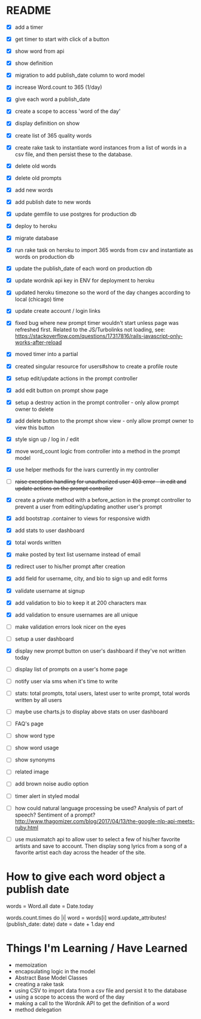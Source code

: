# README

- [x] add a timer
- [x] get timer to start with click of a button
- [x] show word from api
- [x] show definition
- [x] migration to add publish_date column to word model
- [x] increase Word.count to 365 (1/day)
- [x] give each word a publish_date
- [x] create a scope to access 'word of the day'
- [x] display definition on show
- [x] create list of 365 quality words
- [x] create rake task to instantiate word instances from a list of words in a csv file, and then persist these to the database.
- [x] delete old words
- [x] delete old prompts
- [x] add new words
- [x] add publish date to new words
- [x] update gemfile to use postgres for production db
- [x] deploy to heroku
- [x] migrate database
- [x] run rake task on heroku to import 365 words from csv and instantiate as words on production db
- [x] update the publish_date of each word on production db
- [x] update wordnik api key in ENV for deployment to heroku
- [x] updated heroku timezone so the word of the day changes according to local (chicago) time
- [x] update create account / login links
- [x] fixed bug where new prompt timer wouldn't start unless page was refreshed first. Related to the JS/Turbolinks not loading, see: https://stackoverflow.com/questions/17317816/rails-javascript-only-works-after-reload
- [x] moved timer into a partial
- [x] created singular resource for users#show to create a profile route
- [x] setup edit/update actions in the prompt controller
- [x] add edit button on prompt show page
- [x] setup a destroy action in the prompt controller - only allow prompt owner to delete
- [x] add delete button to the prompt show view - only allow prompt owner to view this button
- [x] style sign up / log in / edit
- [x] move word_count logic from controller into a method in the prompt model
- [x] use helper methods for the ivars currently in my controller
- [ ] ~~raise exception handling for unauthorized user 403 error - in edit and update actions on the prompt controller~~
- [x] create a private method with a before_action in the prompt controller to prevent a user from editing/updating another user's prompt
- [x] add bootstrap .container to views for responsive width
- [x] add stats to user dashboard
- [x] total words written
- [x] make posted by text list username instead of email
- [x] redirect user to his/her prompt after creation
- [x] add field for username, city, and bio to sign up and edit forms
- [x] validate username at signup
- [x] add validation to bio to keep it at 200 characters max
- [x] add validation to ensure usernames are all unique
- [ ] make validation errors look nicer on the eyes
- [ ] setup a user dashboard
- [x] display new prompt button on user's dashboard if they've not written today
- [ ] display list of prompts on a user's home page
- [ ] notify user via sms when it's time to write
- [ ] stats: total prompts, total users, latest user to write prompt, total words written by all users
- [ ] maybe use charts.js to display above stats on user dashboard
- [ ] FAQ's page
- [ ] show word type
- [ ] show word usage
- [ ] show synonyms
- [ ] related image
- [ ] add brown noise audio option
- [ ] timer alert in styled modal
- [ ] how could natural language processing be used? Analysis of part of speech? Sentiment of a prompt? http://www.thagomizer.com/blog/2017/04/13/the-google-nlp-api-meets-ruby.html
- [ ] use musixmatch api to allow user to select a few of his/her favorite artists and save to account. Then display song lyrics from a song of a favorite artist each day across the header of the site.


# How to give each word object a publish date

  words = Word.all
  date = Date.today

  words.count.times do |i|
    word = words[i]
    word.update_attributes!(publish_date: date)
    date = date + 1.day
  end

# Things I'm Learning / Have Learned

- memoization
- encapsulating logic in the model
- Abstract Base Model Classes
- creating a rake task
- using CSV to import data from a csv file and persist it to the database
- using a scope to access the word of the day
- making a call to the Wordnik API to get the definition of a word
- method delegation
